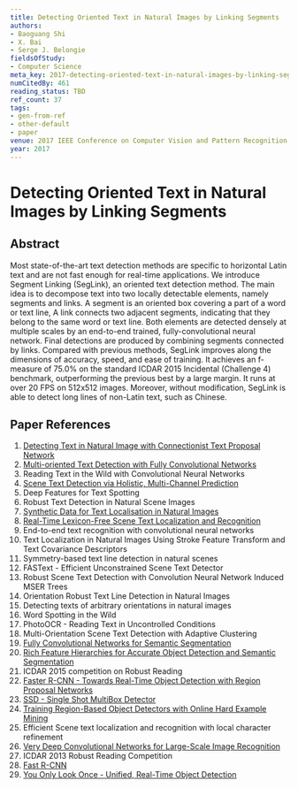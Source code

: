 ```yaml
---
title: Detecting Oriented Text in Natural Images by Linking Segments
authors:
- Baoguang Shi
- X. Bai
- Serge J. Belongie
fieldsOfStudy:
- Computer Science
meta_key: 2017-detecting-oriented-text-in-natural-images-by-linking-segments
numCitedBy: 461
reading_status: TBD
ref_count: 37
tags:
- gen-from-ref
- other-default
- paper
venue: 2017 IEEE Conference on Computer Vision and Pattern Recognition (CVPR)
year: 2017
---
```


# Detecting Oriented Text in Natural Images by Linking Segments

## Abstract

Most state-of-the-art text detection methods are specific to horizontal Latin text and are not fast enough for real-time applications. We introduce Segment Linking (SegLink), an oriented text detection method. The main idea is to decompose text into two locally detectable elements, namely segments and links. A segment is an oriented box covering a part of a word or text line, A link connects two adjacent segments, indicating that they belong to the same word or text line. Both elements are detected densely at multiple scales by an end-to-end trained, fully-convolutional neural network. Final detections are produced by combining segments connected by links. Compared with previous methods, SegLink improves along the dimensions of accuracy, speed, and ease of training. It achieves an f-measure of 75.0% on the standard ICDAR 2015 Incidental (Challenge 4) benchmark, outperforming the previous best by a large margin. It runs at over 20 FPS on 512x512 images. Moreover, without modification, SegLink is able to detect long lines of non-Latin text, such as Chinese.

## Paper References

1. [Detecting Text in Natural Image with Connectionist Text Proposal Network](2016-detecting-text-in-natural-image-with-connectionist-text-proposal-network)
2. [Multi-oriented Text Detection with Fully Convolutional Networks](2016-multi-oriented-text-detection-with-fully-convolutional-networks)
3. Reading Text in the Wild with Convolutional Neural Networks
4. [Scene Text Detection via Holistic, Multi-Channel Prediction](2016-scene-text-detection-via-holistic-multi-channel-prediction)
5. Deep Features for Text Spotting
6. Robust Text Detection in Natural Scene Images
7. [Synthetic Data for Text Localisation in Natural Images](2016-synthetic-data-for-text-localisation-in-natural-images)
8. [Real-Time Lexicon-Free Scene Text Localization and Recognition](2016-real-time-lexicon-free-scene-text-localization-and-recognition)
9. End-to-end text recognition with convolutional neural networks
10. Text Localization in Natural Images Using Stroke Feature Transform and Text Covariance Descriptors
11. Symmetry-based text line detection in natural scenes
12. FASText - Efficient Unconstrained Scene Text Detector
13. Robust Scene Text Detection with Convolution Neural Network Induced MSER Trees
14. Orientation Robust Text Line Detection in Natural Images
15. Detecting texts of arbitrary orientations in natural images
16. Word Spotting in the Wild
17. PhotoOCR - Reading Text in Uncontrolled Conditions
18. Multi-Orientation Scene Text Detection with Adaptive Clustering
19. [Fully Convolutional Networks for Semantic Segmentation](2017-fully-convolutional-networks-for-semantic-segmentation)
20. [Rich Feature Hierarchies for Accurate Object Detection and Semantic Segmentation](2014-rich-feature-hierarchies-for-accurate-object-detection-and-semantic-segmentation)
21. ICDAR 2015 competition on Robust Reading
22. [Faster R-CNN - Towards Real-Time Object Detection with Region Proposal Networks](2015-faster-r-cnn-towards-real-time-object-detection-with-region-proposal-networks)
23. [SSD - Single Shot MultiBox Detector](2016-ssd-net.md)
24. [Training Region-Based Object Detectors with Online Hard Example Mining](2016-training-region-based-object-detectors-with-online-hard-example-mining)
25. Efficient Scene text localization and recognition with local character refinement
26. [Very Deep Convolutional Networks for Large-Scale Image Recognition](2014-vggnet.md)
27. ICDAR 2013 Robust Reading Competition
28. [Fast R-CNN](2015-fast-r-cnn)
29. [You Only Look Once - Unified, Real-Time Object Detection](2016-you-only-look-once-unified-real-time-object-detection)
